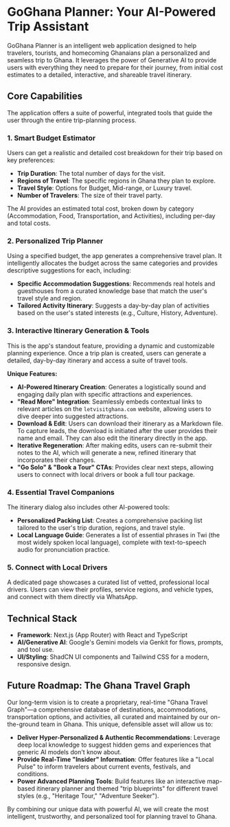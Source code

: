 # GoGhana Planner: Your AI-Powered Trip Assistant

GoGhana Planner is an intelligent web application designed to help travelers, tourists, and homecoming Ghanaians plan a personalized and seamless trip to Ghana. It leverages the power of Generative AI to provide users with everything they need to prepare for their journey, from initial cost estimates to a detailed, interactive, and shareable travel itinerary.

## Core Capabilities

The application offers a suite of powerful, integrated tools that guide the user through the entire trip-planning process.

### 1. Smart Budget Estimator
Users can get a realistic and detailed cost breakdown for their trip based on key preferences:
- **Trip Duration**: The total number of days for the visit.
- **Regions of Travel**: The specific regions in Ghana they plan to explore.
- **Travel Style**: Options for Budget, Mid-range, or Luxury travel.
- **Number of Travelers**: The size of their travel party.

The AI provides an estimated total cost, broken down by category (Accommodation, Food, Transportation, and Activities), including per-day and total costs.

### 2. Personalized Trip Planner
Using a specified budget, the app generates a comprehensive travel plan. It intelligently allocates the budget across the same categories and provides descriptive suggestions for each, including:
- **Specific Accommodation Suggestions**: Recommends real hotels and guesthouses from a curated knowledge base that match the user's travel style and region.
- **Tailored Activity Itinerary**: Suggests a day-by-day plan of activities based on the user's stated interests (e.g., Culture, History, Adventure).

### 3. Interactive Itinerary Generation & Tools
This is the app's standout feature, providing a dynamic and customizable planning experience. Once a trip plan is created, users can generate a detailed, day-by-day itinerary and access a suite of travel tools.

**Unique Features:**
- **AI-Powered Itinerary Creation**: Generates a logistically sound and engaging daily plan with specific attractions and experiences.
- **"Read More" Integration**: Seamlessly embeds contextual links to relevant articles on the `letvisitghana.com` website, allowing users to dive deeper into suggested attractions.
- **Download & Edit**: Users can download their itinerary as a Markdown file. To capture leads, the download is initiated after the user provides their name and email. They can also edit the itinerary directly in the app.
- **Iterative Regeneration**: After making edits, users can re-submit their notes to the AI, which will generate a new, refined itinerary that incorporates their changes.
- **"Go Solo" & "Book a Tour" CTAs**: Provides clear next steps, allowing users to connect with local drivers or book a full tour package.

### 4. Essential Travel Companions
The itinerary dialog also includes other AI-powered tools:
- **Personalized Packing List**: Creates a comprehensive packing list tailored to the user's trip duration, regions, and travel style.
- **Local Language Guide**: Generates a list of essential phrases in Twi (the most widely spoken local language), complete with text-to-speech audio for pronunciation practice.

### 5. Connect with Local Drivers
A dedicated page showcases a curated list of vetted, professional local drivers. Users can view their profiles, service regions, and vehicle types, and connect with them directly via WhatsApp.

## Technical Stack
- **Framework**: Next.js (App Router) with React and TypeScript
- **AI/Generative AI**: Google's Gemini models via Genkit for flows, prompts, and tool use.
- **UI/Styling**: ShadCN UI components and Tailwind CSS for a modern, responsive design.

## Future Roadmap: The Ghana Travel Graph

Our long-term vision is to create a proprietary, real-time "Ghana Travel Graph"—a comprehensive database of destinations, accommodations, transportation options, and activities, all curated and maintained by our on-the-ground team in Ghana. This unique, defensible asset will allow us to:

- **Deliver Hyper-Personalized & Authentic Recommendations**: Leverage deep local knowledge to suggest hidden gems and experiences that generic AI models don't know about.
- **Provide Real-Time "Insider" Information**: Offer features like a "Local Pulse" to inform travelers about current events, festivals, and conditions.
- **Power Advanced Planning Tools**: Build features like an interactive map-based itinerary planner and themed "trip blueprints" for different travel styles (e.g., "Heritage Tour," "Adventure Seeker").

By combining our unique data with powerful AI, we will create the most intelligent, trustworthy, and personalized tool for planning travel to Ghana.
